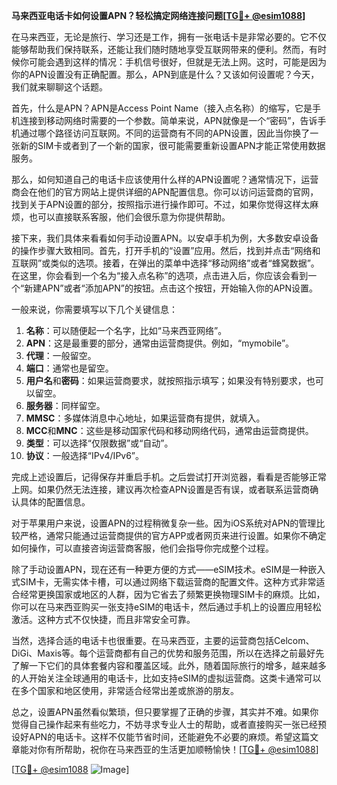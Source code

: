 **马来西亚电话卡如何设置APN？轻松搞定网络连接问题[[TG💪+ @esim1088](https://t.me/s/esim1088)]**

在马来西亚，无论是旅行、学习还是工作，拥有一张电话卡是非常必要的。它不仅能够帮助我们保持联系，还能让我们随时随地享受互联网带来的便利。然而，有时候你可能会遇到这样的情况：手机信号很好，但就是无法上网。这时，可能是因为你的APN设置没有正确配置。那么，APN到底是什么？又该如何设置呢？今天，我们就来聊聊这个话题。

首先，什么是APN？APN是Access Point Name（接入点名称）的缩写，它是手机连接到移动网络时需要的一个参数。简单来说，APN就像是一个“密码”，告诉手机通过哪个路径访问互联网。不同的运营商有不同的APN设置，因此当你换了一张新的SIM卡或者到了一个新的国家，很可能需要重新设置APN才能正常使用数据服务。

那么，如何知道自己的电话卡应该使用什么样的APN设置呢？通常情况下，运营商会在他们的官方网站上提供详细的APN配置信息。你可以访问运营商的官网，找到关于APN设置的部分，按照指示进行操作即可。不过，如果你觉得这样太麻烦，也可以直接联系客服，他们会很乐意为你提供帮助。

接下来，我们具体来看看如何手动设置APN。以安卓手机为例，大多数安卓设备的操作步骤大致相同。首先，打开手机的“设置”应用。然后，找到并点击“网络和互联网”或类似的选项。接着，在弹出的菜单中选择“移动网络”或者“蜂窝数据”。在这里，你会看到一个名为“接入点名称”的选项，点击进入后，你应该会看到一个“新建APN”或者“添加APN”的按钮。点击这个按钮，开始输入你的APN设置。

一般来说，你需要填写以下几个关键信息：
1. **名称**：可以随便起一个名字，比如“马来西亚网络”。
2. **APN**：这是最重要的部分，通常由运营商提供。例如，“mymobile”。
3. **代理**：一般留空。
4. **端口**：通常也是留空。
5. **用户名**和**密码**：如果运营商要求，就按照指示填写；如果没有特别要求，也可以留空。
6. **服务器**：同样留空。
7. **MMSC**：多媒体消息中心地址，如果运营商有提供，就填入。
8. **MCC**和**MNC**：这些是移动国家代码和移动网络代码，通常由运营商提供。
9. **类型**：可以选择“仅限数据”或“自动”。
10. **协议**：一般选择“IPv4/IPv6”。

完成上述设置后，记得保存并重启手机。之后尝试打开浏览器，看看是否能够正常上网。如果仍然无法连接，建议再次检查APN设置是否有误，或者联系运营商确认具体的配置信息。

对于苹果用户来说，设置APN的过程稍微复杂一些。因为iOS系统对APN的管理比较严格，通常只能通过运营商提供的官方APP或者网页来进行设置。如果你不确定如何操作，可以直接咨询运营商客服，他们会指导你完成整个过程。

除了手动设置APN，现在还有一种更方便的方式——eSIM技术。eSIM是一种嵌入式SIM卡，无需实体卡槽，可以通过网络下载运营商的配置文件。这种方式非常适合经常更换国家或地区的人群，因为它省去了频繁更换物理SIM卡的麻烦。比如，你可以在马来西亚购买一张支持eSIM的电话卡，然后通过手机上的设置应用轻松激活。这种方式不仅快捷，而且非常安全可靠。

当然，选择合适的电话卡也很重要。在马来西亚，主要的运营商包括Celcom、DiGi、Maxis等。每个运营商都有自己的优势和服务范围，所以在选择之前最好先了解一下它们的具体套餐内容和覆盖区域。此外，随着国际旅行的增多，越来越多的人开始关注全球通用的电话卡，比如支持eSIM的虚拟运营商。这类卡通常可以在多个国家和地区使用，非常适合经常出差或旅游的朋友。

总之，设置APN虽然看似繁琐，但只要掌握了正确的步骤，其实并不难。如果你觉得自己操作起来有些吃力，不妨寻求专业人士的帮助，或者直接购买一张已经预设好APN的电话卡。这样不仅能节省时间，还能避免不必要的麻烦。希望这篇文章能对你有所帮助，祝你在马来西亚的生活更加顺畅愉快！[[TG💪+ @esim1088](https://t.me/s/esim1088)]

[[TG💪+ @esim1088](https://t.me/s/esim1088) ![Image](https://i.postimg.cc/4NQfJmqS/Snipaste-2025-05-13-00-14-12.png)]